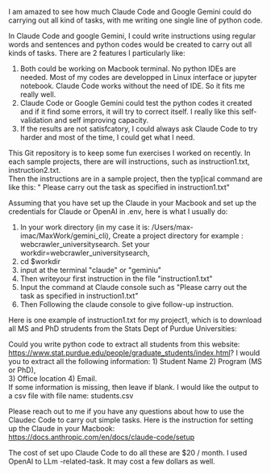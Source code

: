 I am amazed to see how much Claude Code and Google Gemini could do carrying out all kind of tasks, with me writing one single line of python code.

In Claude Code and google Gemini, I could write instructions using regular words and sentences and python codes would be created to carry out all kinds of tasks.  There are 2 features I particularly like:

1)  Both could be working on Macbook terminal. No python IDEs are needed. Most of my codes are developped in Linux interface or jupyter notebook.  Claude Code works without the need of IDE. So it fits me really well.
2)  Claude Code or Google Gemini could test the python codes it created and if it find some errors, it will try to correct itself.  I really like this self-validation and self improving capacity.
3)  If the results are not satisfcatory, I could always ask Claude Code to try harder and most of the time, I could get what I need.

This Git repository is to keep some fun exercises I worked on recently. In each sample projects, there are will instructions, such as instruction1.txt, instruction2.txt.  
Then the instructions are in a sample project, then the typ[ical command are like this:  " Please carry out the task as specified in instruction1.txt"

Assuming that you have set up the Claude in your Macbook and set up the credentials for Claude or OpenAI in .env, here is what I usually do:

1) In your work directory (in my case it is: /Users/max-imac/MaxWork/gemini_cli), Create a project directory for example : webcrawler_universitysearch. Set your workdir=webcrawler_universitysearch,
2) cd $workdir
3) input at the terminal "claude" or "geminiu"
4) Then writeyour first instruction in the file  "instruction1.txt"
5) Input the command at Claude console such as "Please carry out the task as specified in instruction1.txt"
6) Then Following the claude console to give follow-up instruction.

Here is one example of instruction1.txt for my project1, which is to download all MS and PhD strudents from the Stats Dept of Purdue Universities:

Could you write python code to extract all students from this website: https://www.stat.purdue.edu/people/graduate_students/index.html?  I would you to extract all 
  the following information: 
	1) Student Name
	2) Program (MS or PhD),  
        3) Office location 
        4) Email.  
If some information is missing, then leave if blank.  I would like the output to a csv file with file name: students.csv

Please reach out to me if you have any questions about how to use the Claudec Code to carry out simple tasks.  Here is the instruction for setting up the Claude in your Macbook:
https://docs.anthropic.com/en/docs/claude-code/setup

The cost of set upo Claude Code to do all these are $20 / month.  I used OpenAI to LLm -related-task.  It may cost a few dollars as well.

   
